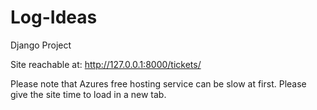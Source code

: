 # Log-Ideas
Django Project


Site reachable at: http://127.0.0.1:8000/tickets/

Please note that Azures free hosting service can be slow at first. Please give the site time to load in a new tab.